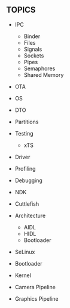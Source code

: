 ## TOPICS
- IPC
  - Binder
  - Files
  - Signals
  - Sockets
  - Pipes
  - Semaphores
  - Shared Memory
    
- OTA
- OS
- DTO
- Partitions
- Testing
  - xTS 
- Driver
- Profiling
- Debugging
- NDK
- Cuttlefish
- Architecture
  - AIDL
  - HIDL
  - Bootloader 
- SeLinux
- Bootloader
- Kernel
- Camera Pipeline
- Graphics Pipeline



